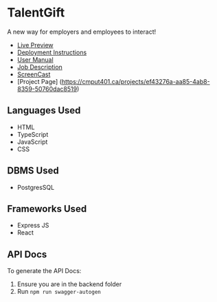 # TalentGift

A new way for employers and employees to interact!
- <a href="http://[2605:fd00:4:1001:f816:3eff:fe61:d5c8]">Live Preview</a>
- [Deployment Instructions](deployment-instructions.md)
- [User Manual](user-manual.md)
- [Job Description](job-description.md)
- [ScreenCast](https://drive.google.com/file/d/1Msj7G6YohDqgMR4DrNPGP8sRB5US-EWL/view?usp=drive_link)
- [Project Page] (https://cmput401.ca/projects/ef43276a-aa85-4ab8-8359-50760dac8519)

## Languages Used

- HTML
- TypeScript
- JavaScript
- CSS

## DBMS Used

- PostgresSQL

## Frameworks Used

- Express JS
- React

## API Docs

To generate the API Docs:

1. Ensure you are in the backend folder
2. Run ``npm run swagger-autogen``
